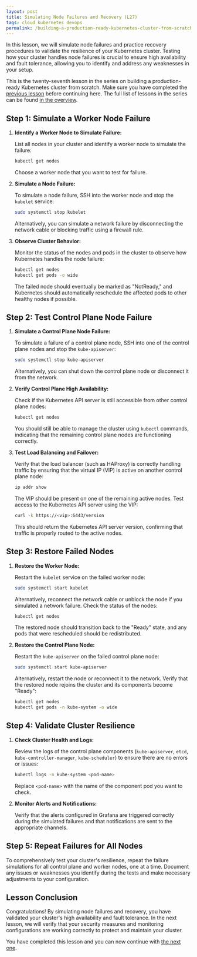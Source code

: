 ```yaml
---
layout: post
title: Simulating Node Failures and Recovery (L27)
tags: cloud kubernetes devops
permalink: /building-a-production-ready-kubernetes-cluster-from-scratch/lesson-27
---
```


In this lesson, we will simulate node failures and practice recovery procedures
to validate the resilience of your Kubernetes cluster. Testing how your cluster
handles node failures is crucial to ensure high availability and fault
tolerance, allowing you to identify and address any weaknesses in your setup.

This is the twenty-seventh lesson in the series on building a production-ready
Kubernetes cluster from scratch. Make sure you have completed the
[previous lesson](/building-a-production-ready-kubernetes-cluster-from-scratch/lesson-26)
before continuing here. The full list of lessons in the series can be found
[in the overview](/building-a-production-ready-kubernetes-cluster-from-scratch).

## Step 1: Simulate a Worker Node Failure

1. **Identify a Worker Node to Simulate Failure:**

   List all nodes in your cluster and identify a worker node to simulate the
   failure:

   ```bash
   kubectl get nodes
   ```

   Choose a worker node that you want to test for failure.

2. **Simulate a Node Failure:**

   To simulate a node failure, SSH into the worker node and stop the `kubelet`
   service:

   ```bash
   sudo systemctl stop kubelet
   ```

   Alternatively, you can simulate a network failure by disconnecting the
   network cable or blocking traffic using a firewall rule.

3. **Observe Cluster Behavior:**

   Monitor the status of the nodes and pods in the cluster to observe how
   Kubernetes handles the node failure:

   ```bash
   kubectl get nodes
   kubectl get pods -o wide
   ```

   The failed node should eventually be marked as "NotReady," and Kubernetes
   should automatically reschedule the affected pods to other healthy nodes if
   possible.

## Step 2: Test Control Plane Node Failure

1. **Simulate a Control Plane Node Failure:**

   To simulate a failure of a control plane node, SSH into one of the control
   plane nodes and stop the `kube-apiserver`:

   ```bash
   sudo systemctl stop kube-apiserver
   ```

   Alternatively, you can shut down the control plane node or disconnect it from
   the network.

2. **Verify Control Plane High Availability:**

   Check if the Kubernetes API server is still accessible from other control
   plane nodes:

   ```bash
   kubectl get nodes
   ```

   You should still be able to manage the cluster using `kubectl` commands,
   indicating that the remaining control plane nodes are functioning correctly.

3. **Test Load Balancing and Failover:**

   Verify that the load balancer (such as HAProxy) is correctly handling traffic
   by ensuring that the virtual IP (VIP) is active on another control plane
   node:

   ```bash
   ip addr show
   ```

   The VIP should be present on one of the remaining active nodes. Test access
   to the Kubernetes API server using the VIP:

   ```bash
   curl -k https://<vip>:6443/version
   ```

   This should return the Kubernetes API server version, confirming that traffic
   is properly routed to the active nodes.

## Step 3: Restore Failed Nodes

1. **Restore the Worker Node:**

   Restart the `kubelet` service on the failed worker node:

   ```bash
   sudo systemctl start kubelet
   ```

   Alternatively, reconnect the network cable or unblock the node if you
   simulated a network failure. Check the status of the nodes:

   ```bash
   kubectl get nodes
   ```

   The restored node should transition back to the "Ready" state, and any pods
   that were rescheduled should be redistributed.

2. **Restore the Control Plane Node:**

   Restart the `kube-apiserver` on the failed control plane node:

   ```bash
   sudo systemctl start kube-apiserver
   ```

   Alternatively, restart the node or reconnect it to the network. Verify that
   the restored node rejoins the cluster and its components become "Ready":

   ```bash
   kubectl get nodes
   kubectl get pods -n kube-system -o wide
   ```

## Step 4: Validate Cluster Resilience

1. **Check Cluster Health and Logs:**

   Review the logs of the control plane components (`kube-apiserver`, `etcd`,
   `kube-controller-manager`, `kube-scheduler`) to ensure there are no errors or
   issues:

   ```bash
   kubectl logs -n kube-system <pod-name>
   ```

   Replace `<pod-name>` with the name of the component pod you want to check.

2. **Monitor Alerts and Notifications:**

   Verify that the alerts configured in Grafana are triggered correctly during
   the simulated failures and that notifications are sent to the appropriate
   channels.

## Step 5: Repeat Failures for All Nodes

To comprehensively test your cluster's resilience, repeat the failure
simulations for all control plane and worker nodes, one at a time. Document any
issues or weaknesses you identify during the tests and make necessary
adjustments to your configuration.

## Lesson Conclusion

Congratulations! By simulating node failures and recovery, you have validated
your cluster's high availability and fault tolerance. In the next lesson, we
will verify that your security measures and monitoring configurations are
working correctly to protect and maintain your cluster.

You have completed this lesson and you can now continue with
[the next one](/building-a-production-ready-kubernetes-cluster-from-scratch/lesson-28).
